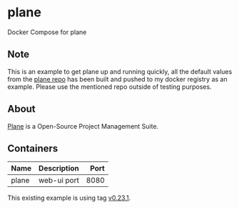 # plane

Docker Compose for plane

## Note

This is an example to get plane up and running quickly, all the default values from the [plane repo](https://github.com/makeplane/plane/tree/v0.23.1) has been built and pushed to my docker registry as an example. Please use the mentioned repo outside of testing purposes.

## About

[Plane](https://github.com/makeplane/plane/tree/v0.23.1) is a Open-Source Project Management Suite.

## Containers

| Name              | Description                | Port  |
| :---------------- | :------------------------: | ----: |
| plane             | web-ui port                | 8080  |

This existing example is using tag [v0.23.1](https://github.com/makeplane/plane/tree/v0.23.1).
